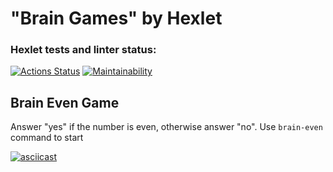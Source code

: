 # "Brain Games" by Hexlet

### Hexlet tests and linter status:
[![Actions Status](https://github.com/levanse/frontend-project-44/workflows/hexlet-check/badge.svg)](https://github.com/levanse/frontend-project-44/actions)
[![Maintainability](https://api.codeclimate.com/v1/badges/95dad889a88b380d9f04/maintainability)](https://codeclimate.com/github/levanse/frontend-project-44/maintainability)

## Brain Even Game
Answer "yes" if the number is even, otherwise answer "no".
Use ```brain-even``` command to start

[![asciicast](https://asciinema.org/a/594199.svg)](https://asciinema.org/a/594199)
